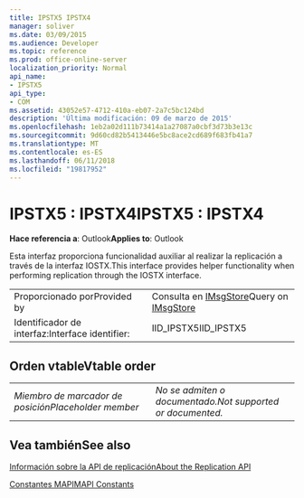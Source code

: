 ```yaml
---
title: IPSTX5 IPSTX4
manager: soliver
ms.date: 03/09/2015
ms.audience: Developer
ms.topic: reference
ms.prod: office-online-server
localization_priority: Normal
api_name:
- IPSTX5
api_type:
- COM
ms.assetid: 43052e57-4712-410a-eb07-2a7c5bc124bd
description: 'Última modificación: 09 de marzo de 2015'
ms.openlocfilehash: 1eb2a02d111b73414a1a27087a0cbf3d73b3e13c
ms.sourcegitcommit: 9d60cd82b5413446e5bc8ace2cd689f683fb41a7
ms.translationtype: MT
ms.contentlocale: es-ES
ms.lasthandoff: 06/11/2018
ms.locfileid: "19817952"
---
```

# <a name="ipstx5--ipstx4"></a><span data-ttu-id="23b18-103">IPSTX5 : IPSTX4</span><span class="sxs-lookup"><span data-stu-id="23b18-103">IPSTX5 : IPSTX4</span></span>

  
  
<span data-ttu-id="23b18-104">**Hace referencia a**: Outlook</span><span class="sxs-lookup"><span data-stu-id="23b18-104">**Applies to**: Outlook</span></span> 
  
<span data-ttu-id="23b18-105">Esta interfaz proporciona funcionalidad auxiliar al realizar la replicación a través de la interfaz IOSTX.</span><span class="sxs-lookup"><span data-stu-id="23b18-105">This interface provides helper functionality when performing replication through the IOSTX interface.</span></span>
  
|||
|:-----|:-----|
|<span data-ttu-id="23b18-106">Proporcionado por</span><span class="sxs-lookup"><span data-stu-id="23b18-106">Provided by</span></span>  <br/> |<span data-ttu-id="23b18-107">Consulta en [IMsgStore](imsgstoreimapiprop.md)</span><span class="sxs-lookup"><span data-stu-id="23b18-107">Query on [IMsgStore](imsgstoreimapiprop.md)</span></span> <br/> |
|<span data-ttu-id="23b18-108">Identificador de interfaz:</span><span class="sxs-lookup"><span data-stu-id="23b18-108">Interface identifier:</span></span>  <br/> |<span data-ttu-id="23b18-109">IID_IPSTX5</span><span class="sxs-lookup"><span data-stu-id="23b18-109">IID_IPSTX5</span></span>  <br/> |
   
## <a name="vtable-order"></a><span data-ttu-id="23b18-110">Orden vtable</span><span class="sxs-lookup"><span data-stu-id="23b18-110">Vtable order</span></span>

|||
|:-----|:-----|
| <span data-ttu-id="23b18-111">*Miembro de marcador de posición*</span><span class="sxs-lookup"><span data-stu-id="23b18-111">*Placeholder member*</span></span>  <br/> | <span data-ttu-id="23b18-112">*No se admiten o documentado.*</span><span class="sxs-lookup"><span data-stu-id="23b18-112">*Not supported or documented.*</span></span>  <br/> |
   
## <a name="see-also"></a><span data-ttu-id="23b18-113">Vea también</span><span class="sxs-lookup"><span data-stu-id="23b18-113">See also</span></span>



[<span data-ttu-id="23b18-114">Información sobre la API de replicación</span><span class="sxs-lookup"><span data-stu-id="23b18-114">About the Replication API</span></span>](about-the-replication-api.md)
  
[<span data-ttu-id="23b18-115">Constantes MAPI</span><span class="sxs-lookup"><span data-stu-id="23b18-115">MAPI Constants</span></span>](mapi-constants.md)

